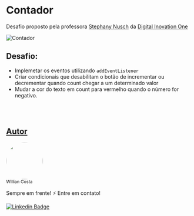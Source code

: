# Contador

Desafio proposto pela professora [Stephany Nusch](https://github.com/stebsnusch/) da [Digital Inovation One](https://www.dio.me/)

![Contador](https://user-images.githubusercontent.com/68829088/162587727-bd3a8160-1f5f-4ac5-9110-f78973441a17.gif)


## Desafio:
- Implemetar os eventos utilizando ``` addEventListener ```
- Criar condicionais que desabilitam o botão de incrementar ou decrementar quando count chegar a um determinado valor
- Mudar a cor do texto em count para vermelho quando o número for negativo.

<br/><br/>
## [Autor](#autor)
<img style="border-radius: 50%;" width="100px" src="https://avatars.githubusercontent.com/u/68829088?v=4"/><br/>
<sub>Willian Costa</sub><br/>

Sempre em frente! :zap: Entre em contato!<br/>

[![Linkedin Badge](https://img.shields.io/badge/-Willian_Costa-blue?style=flat-square&logo=Linkedin&logoColor=white&link=https://www.linkedin.com/in/willian-costa-8b9b3518a/)](https://www.linkedin.com/in/willian-costa44) 
